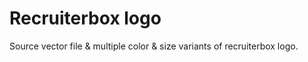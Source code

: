 # Recruiterbox logo

Source vector file &amp; multiple color &amp; size variants of recruiterbox logo.
